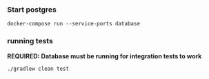 
### Start postgres
```
docker-compose run --service-ports database
```

### running tests
**REQUIRED: Database must be running for integration tests to work**
```
./gradlew clean test
```
